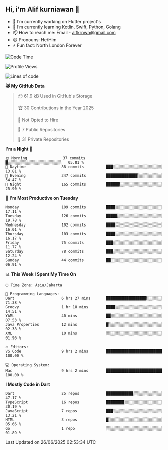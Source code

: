## Hi, i'm Alif kurniawan 👋

- 🔭 I’m currently working on Flutter project's
- 🌱 I’m currently learning Kotlin, Swift, Python, Golang
- 📫 How to reach me: Email - alfkrnwn@gmail.com
- 😄 Pronouns: He/Him
- ⚡ Fun fact: North London Forever

<!--START_SECTION:waka-->
![Code Time](http://img.shields.io/badge/Code%20Time-98%20hrs%201%20min-blue)

![Profile Views](http://img.shields.io/badge/Profile%20Views-12-blue)

![Lines of code](https://img.shields.io/badge/From%20Hello%20World%20I%27ve%20Written-683.2%20thousand%20lines%20of%20code-blue)

**🐱 My GitHub Data** 

> 📦 61.9 kB Used in GitHub's Storage 
 > 
> 🏆 30 Contributions in the Year 2025
 > 
> 🚫 Not Opted to Hire
 > 
> 📜 7 Public Repositories 
 > 
> 🔑 31 Private Repositories 
 > 
**I'm a Night 🦉** 

```text
🌞 Morning                37 commits          █░░░░░░░░░░░░░░░░░░░░░░░░   05.81 % 
🌆 Daytime                88 commits          ███░░░░░░░░░░░░░░░░░░░░░░   13.81 % 
🌃 Evening                347 commits         ██████████████░░░░░░░░░░░   54.47 % 
🌙 Night                  165 commits         ██████░░░░░░░░░░░░░░░░░░░   25.90 % 
```
📅 **I'm Most Productive on Tuesday** 

```text
Monday                   109 commits         ████░░░░░░░░░░░░░░░░░░░░░   17.11 % 
Tuesday                  126 commits         █████░░░░░░░░░░░░░░░░░░░░   19.78 % 
Wednesday                102 commits         ████░░░░░░░░░░░░░░░░░░░░░   16.01 % 
Thursday                 103 commits         ████░░░░░░░░░░░░░░░░░░░░░   16.17 % 
Friday                   75 commits          ███░░░░░░░░░░░░░░░░░░░░░░   11.77 % 
Saturday                 78 commits          ███░░░░░░░░░░░░░░░░░░░░░░   12.24 % 
Sunday                   44 commits          ██░░░░░░░░░░░░░░░░░░░░░░░   06.91 % 
```


📊 **This Week I Spent My Time On** 

```text
🕑︎ Time Zone: Asia/Jakarta

💬 Programming Languages: 
Dart                     6 hrs 27 mins       ██████████████████░░░░░░░   71.38 % 
Groovy                   1 hr 18 mins        ████░░░░░░░░░░░░░░░░░░░░░   14.51 % 
YAML                     40 mins             ██░░░░░░░░░░░░░░░░░░░░░░░   07.53 % 
Java Properties          12 mins             █░░░░░░░░░░░░░░░░░░░░░░░░   02.38 % 
XML                      10 mins             ░░░░░░░░░░░░░░░░░░░░░░░░░   01.96 % 

🔥 Editors: 
VS Code                  9 hrs 2 mins        █████████████████████████   100.00 % 

💻 Operating System: 
Mac                      9 hrs 2 mins        █████████████████████████   100.00 % 
```

**I Mostly Code in Dart** 

```text
Dart                     25 repos            ████████████░░░░░░░░░░░░░   47.17 % 
TypeScript               16 repos            ████████░░░░░░░░░░░░░░░░░   30.19 % 
JavaScript               7 repos             ███░░░░░░░░░░░░░░░░░░░░░░   13.21 % 
HTML                     3 repos             █░░░░░░░░░░░░░░░░░░░░░░░░   05.66 % 
Go                       1 repo              ░░░░░░░░░░░░░░░░░░░░░░░░░   01.89 % 
```




 Last Updated on 26/06/2025 02:53:34 UTC
<!--END_SECTION:waka-->
